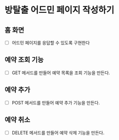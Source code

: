 # 방탈출 어드민 페이지 작성하기

## 홈 화면 
- [ ] 어드민 페이지를 응답할 수 있도록 구현한다

## 예약 조회 기능 
- [ ] GET 메서드를 만들어 예약 목록을 조회 기능을 만든다.

## 예약 추가
- [ ] POST 메서드를 만들어 예약 추가 기능을 만든다.

## 예약 취소
- [ ] DELETE 메서드를 만들어 예약 삭제 기능을 만든다.